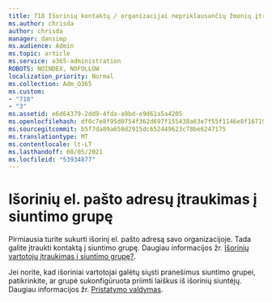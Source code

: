```yaml
---
title: 718 Išorinių kontaktų / organizacijai nepriklausančių žmonių įtraukimas į siuntimo sąrašą
ms.author: chrisda
author: chrisda
manager: dansimp
ms.audience: Admin
ms.topic: article
ms.service: o365-administration
ROBOTS: NOINDEX, NOFOLLOW
localization_priority: Normal
ms.collection: Adm_O365
ms.custom:
- "718"
- "3"
ms.assetid: e6d64379-2dd9-4fda-a9bd-e9d61a5a4205
ms.openlocfilehash: df0c7e8f95d0754f362d697f155438a63e7f55f1146e8f1671932c380186baf4
ms.sourcegitcommit: b5f7da89a650d2915dc652449623c78be6247175
ms.translationtype: MT
ms.contentlocale: lt-LT
ms.lasthandoff: 08/05/2021
ms.locfileid: "53934877"
---
```

# <a name="add-external-email-addresses-to-a-distribution-group"></a>Išorinių el. pašto adresų įtraukimas į siuntimo grupę

Pirmiausia turite sukurti išorinį el. pašto adresą savo organizacijoje. Tada galite įtraukti kontaktą į siuntimo grupę. Daugiau informacijos žr. [Išorinių vartotojų įtraukimas į siuntimo grupę?](https://support.office.com/client/caa0f310-0bb7-48e3-8ad2-cb358b53bbba).

Jei norite, kad išoriniai vartotojai galėtų siųsti pranešimus siuntimo grupei, patikrinkite, ar grupė sukonfigūruota priimti laiškus iš išorinių siuntėjų. Daugiau informacijos žr. [Pristatymo valdymas](https://technet.microsoft.com/library/bb124513.aspx#deliverymanagement).
